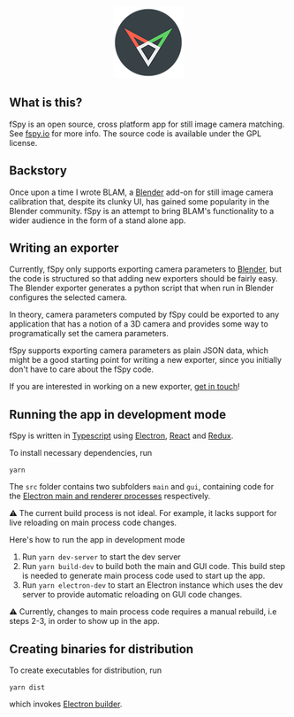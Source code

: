 <p align="center"><img src="logo.png"></p>


## What is this?

fSpy is an open source, cross platform app for still image camera matching. See [fspy.io](https://fspy.io) for more info. The source code is available under the GPL license.

## Backstory

Once upon a time I wrote BLAM, a [Blender](https://blender.org) add-on for still image camera calibration that, despite its clunky UI, has gained some popularity in the Blender community. fSpy is an attempt to bring BLAM's functionality to a wider audience in the form of a stand alone app.

## Writing an exporter


Currently, fSpy only supports exporting camera parameters to [Blender](https://blender.org), but the code is structured so that adding new exporters should be fairly easy. The Blender exporter generates a python script that when run in Blender configures the selected camera. 

In theory, camera parameters computed by fSpy could be exported to any application that has a notion of a 3D camera and provides some way to programatically set the camera parameters.

fSpy supports exporting camera parameters as plain JSON data, which might be a good starting point for writing a new exporter, since you initially don't have to care about the fSpy code. 

If you are interested in working on a new exporter, [get in touch](https://github.com/stuffmatic/fSpy/issues)! 

## Running the app in development mode

fSpy is written in [Typescript](https://www.typescriptlang.org) using [Electron](https://electronjs.org), [React](https://reactjs.org) and [Redux](https://redux.js.org).

To install necessary dependencies, run

```
yarn
```

The `src` folder contains two subfolders `main` and `gui`, containing code for the [Electron main and renderer processes](https://electronjs.org/docs/tutorial/application-architecture) respectively. 

⚠️ The current build process is not ideal. For example, it lacks support for live reloading on main process code changes.

Here's how to run the app in development mode

1. Run `yarn dev-server` to start the dev server
2. Run `yarn build-dev` to build both the main and GUI code. This build step is needed to generate main process code used to start up the app.
3. Run `yarn electron-dev` to start an Electron instance which uses the dev server to provide automatic reloading on GUI code changes.

⚠️ Currently, changes to main process code requires a manual rebuild, i.e steps 2-3, in order to show up in the app.

## Creating binaries for distribution 

To create executables for distribution, run

```
yarn dist
```

which invokes [Electron builder](https://github.com/electron-userland/electron-builder).